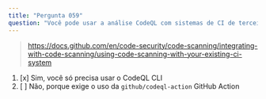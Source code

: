 ```yaml
---
title: "Pergunta 059"
question: "Você pode usar a análise CodeQL com sistemas de CI de terceiros?"
---
```



> https://docs.github.com/en/code-security/code-scanning/integrating-with-code-scanning/using-code-scanning-with-your-existing-ci-system
1. [x] Sim, você só precisa usar o CodeQL CLI
1. [ ] Não, porque exige o uso da `github/codeql-action` GitHub Action

